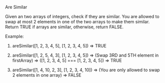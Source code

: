 Are Similar

Given an two arrays of integers, check if they are similar. You are allowed to swap at most 2 elements in one of the two arrays to make them similar. Return TRUE if arrays are similar, otherwise, return FALSE.

Example:


1. areSimilar([1, 2, 3, 4, 5], [1, 2, 3, 4, 5]) =>  TRUE

2. areSimilar([1, 2, 5, 4, 3], [1, 2, 3, 4, 5]) => (Swap 3RD and 5TH element in firstArray) => ([1, 2, 3, 4, 5] === [1, 2, 3, 4, 5]) => TRUE

3. areSimilar([1, 4, 10, 2, 3], [1, 2, 3, 4, 10]) => (You are only allowed to swap 2 elements in one array) => FALSE